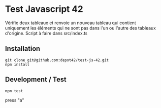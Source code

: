 # Test Javascript 42

Vérifie deux tableaux et renvoie un nouveau tableau qui contient uniquement les éléments qui ne sont pas dans l'un ou l'autre des tableaux d'origine.
Script à faire dans src/index.ts

## Installation

```shell
git clone git@github.com:depot42/test-js-42.git
npm install
```

## Development / Test

```shell
npm test
```
press "a"
